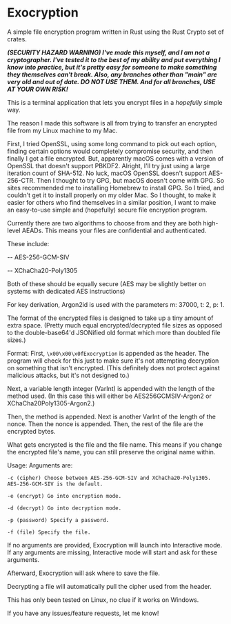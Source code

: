 # Exocryption
A simple file encryption program written in Rust using the Rust Crypto set of crates.

***(SECURITY HAZARD WARNING) I've made this myself, and I am not a cryptographer. I've tested it to the best of my ability and put everything I know into practice, but it's pretty easy for someone to make something they themselves can't break. Also, any branches other than "main" are very old and out of date. DO NOT USE THEM. And for all branches, USE AT YOUR OWN RISK!***

This is a terminal application that lets you encrypt files in a *hopefully* simple way.

The reason I made this software is all from trying to transfer an encrypted file from my Linux machine to my Mac.

First, I tried OpenSSL, using some long command to pick out each option, finding certain options would completely compromise security, and then finally I got a file encrypted. But, apparently macOS comes with a version of OpenSSL that doesn't support PBKDF2. Alright, I'll try just using a large iteration count of SHA-512. No luck, macOS OpenSSL doesn't support AES-256-CTR. Then I thought to try GPG, but macOS doesn't come with GPG. So sites recommended me to installing Homebrew to install GPG. So I tried, and couldn't get it to install properly on my older Mac. So I thought, to make it easier for others who find themselves in a similar position, I want to make an easy-to-use simple and (hopefully) secure file encryption program.

Currently there are two algorithms to choose from and they are both high-level AEADs. This means your files are confidential and authenticated.

These include:

-- AES-256-GCM-SIV

-- XChaCha20-Poly1305

Both of these should be equally secure (AES may be slightly better on systems with dedicated AES instructions)

For key derivation, Argon2id is used with the parameters m: 37000, t: 2, p: 1.

The format of the encrypted files is designed to take up a tiny amount of extra space. (Pretty much equal encrypted/decrypted file sizes as opposed to the double-base64'd JSONified old format which more than doubled file sizes.)

Format:
First, `\x00\x00\x0fExocryption` is appended as the header. The program will check for this just to make sure it's not attempting decryption on something that isn't encrypted. (This definitely does not protect against malicious attacks, but it's not designed to.)

Next, a variable length integer (VarInt) is appended with the length of the method used. (In this case this will either be AES256GCMSIV-Argon2 or XChaCha20Poly1305-Argon2.)

Then, the method is appended.
Next is another VarInt of the length of the nonce. Then the nonce is appended.
Then, the rest of the file are the encrypted bytes.

What gets encrypted is the file and the file name. This means if you change the encrypted file's name, you can still preserve the original name within.

Usage:
Arguments are:

`-c (cipher) Choose between AES-256-GCM-SIV and XChaCha20-Poly1305. AES-256-GCM-SIV is the default.`

`-e (encrypt) Go into encryption mode.`

`-d (decrypt) Go into decryption mode.`

`-p (password) Specify a password.`

`-f (file) Specify the file.`

If no arguments are provided, Exocryption will launch into Interactive mode.
If any arguments are missing, Interactive mode will start and ask for these arguments.

Afterward, Exocryption will ask where to save the file.

Decrypting a file will automatically pull the cipher used from the header.

This has only been tested on Linux, no clue if it works on Windows.

If you have any issues/feature requests, let me know!
